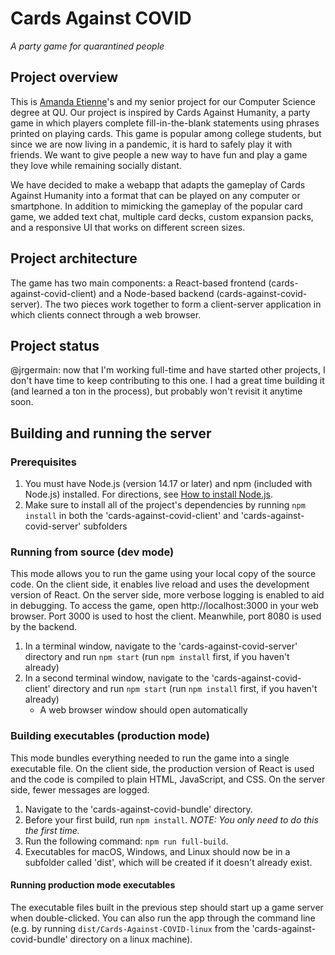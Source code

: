 # Cards Against COVID
*A party game for quarantined people*

## Project overview
This is [Amanda Etienne](https://github.com/ajetienne)'s and my senior project for our Computer Science degree at QU. Our project is inspired by Cards Against Humanity, a party game in which players complete fill-in-the-blank statements using phrases printed on playing cards. This game is popular among college students, but since we are now living in a pandemic, it is hard to safely play it with friends. We want to give people a new way to have fun and play a game they love while remaining socially distant.

We have decided to make a webapp that adapts the gameplay of Cards Against Humanity into a format that can be played on any computer or smartphone. In addition to mimicking the gameplay of the popular card game, we added text chat, multiple card decks, custom expansion packs, and a responsive UI that works on different screen sizes.

## Project architecture
The game has two main components: a React-based frontend (cards-against-covid-client) and a Node-based backend (cards-against-covid-server). The two pieces work together to form a client-server application in which clients connect through a web browser.

## Project status
@jrgermain: now that I'm working full-time and have started other projects, I don't have time to keep contributing to this one. I had a great time building it (and learned a ton in the process), but probably won't revisit it anytime soon.

## Building and running the server
### Prerequisites
1. You must have Node.js (version 14.17 or later) and npm (included with Node.js) installed. For directions, see [How to install Node.js](https://nodejs.dev/learn/how-to-install-nodejs).
2. Make sure to install all of the project's dependencies by running `npm install` in both the 'cards-against-covid-client' and 'cards-against-covid-server' subfolders

### Running from source (dev mode)
This mode allows you to run the game using your local copy of the source code. On the client side, it enables live reload and uses the development version of React. On the server side, more verbose logging is enabled to aid in debugging. To access the game, open http://localhost:3000 in your web browser. Port 3000 is used to host the client. Meanwhile, port 8080 is used by the backend.

1. In a terminal window, navigate to the 'cards-against-covid-server' directory and run `npm start` (run `npm install` first, if you haven't already)
2. In a second terminal window, navigate to the 'cards-against-covid-client' directory and run `npm start` (run `npm install` first, if you haven't already)
    - A web browser window should open automatically

### Building executables (production mode)
This mode bundles everything needed to run the game into a single executable file. On the client side, the production version of React is used and the code is compiled to plain HTML, JavaScript, and CSS. On the server side, fewer messages are logged. 

1. Navigate to the 'cards-against-covid-bundle' directory.
2. Before your first build, run `npm install`. *NOTE: You only need to do this the first time.*
3. Run the following command: `npm run full-build`.
4. Executables for macOS, Windows, and Linux should now be in a subfolder called 'dist', which will be created if it doesn't already exist.

#### Running production mode executables
The executable files built in the previous step should start up a game server when double-clicked. You can also run the app through the command line (e.g. by running `dist/Cards-Against-COVID-linux` from the 'cards-against-covid-bundle' directory on a linux machine).
